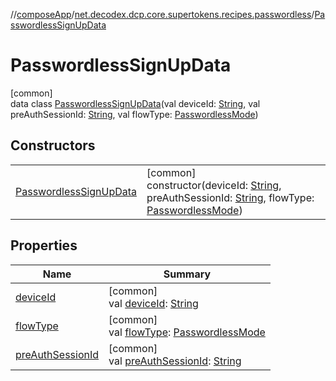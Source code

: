//[composeApp](../../../index.md)/[net.decodex.dcp.core.supertokens.recipes.passwordless](../index.md)/[PasswordlessSignUpData](index.md)

# PasswordlessSignUpData

[common]\
data class [PasswordlessSignUpData](index.md)(val deviceId: [String](https://kotlinlang.org/api/latest/jvm/stdlib/kotlin/-string/index.html), val preAuthSessionId: [String](https://kotlinlang.org/api/latest/jvm/stdlib/kotlin/-string/index.html), val flowType: [PasswordlessMode](../../net.decodex.dcp.core.supertokens.models/-passwordless-mode/index.md))

## Constructors

| | |
|---|---|
| [PasswordlessSignUpData](-passwordless-sign-up-data.md) | [common]<br>constructor(deviceId: [String](https://kotlinlang.org/api/latest/jvm/stdlib/kotlin/-string/index.html), preAuthSessionId: [String](https://kotlinlang.org/api/latest/jvm/stdlib/kotlin/-string/index.html), flowType: [PasswordlessMode](../../net.decodex.dcp.core.supertokens.models/-passwordless-mode/index.md)) |

## Properties

| Name | Summary |
|---|---|
| [deviceId](device-id.md) | [common]<br>val [deviceId](device-id.md): [String](https://kotlinlang.org/api/latest/jvm/stdlib/kotlin/-string/index.html) |
| [flowType](flow-type.md) | [common]<br>val [flowType](flow-type.md): [PasswordlessMode](../../net.decodex.dcp.core.supertokens.models/-passwordless-mode/index.md) |
| [preAuthSessionId](pre-auth-session-id.md) | [common]<br>val [preAuthSessionId](pre-auth-session-id.md): [String](https://kotlinlang.org/api/latest/jvm/stdlib/kotlin/-string/index.html) |
